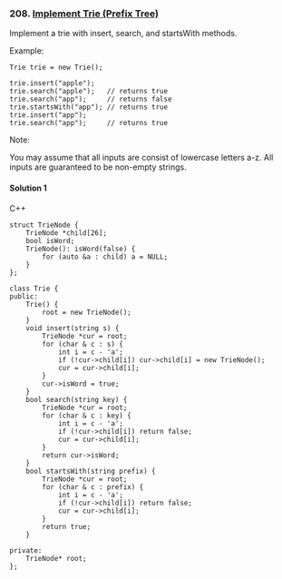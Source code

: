 ### 208\. [Implement Trie (Prefix Tree)](https://leetcode.com/problems/implement-trie-prefix-tree/)

Implement a trie with insert, search, and startsWith methods.

Example:
```
Trie trie = new Trie();

trie.insert("apple");
trie.search("apple");   // returns true
trie.search("app");     // returns false
trie.startsWith("app"); // returns true
trie.insert("app");   
trie.search("app");     // returns true
```

Note:

You may assume that all inputs are consist of lowercase letters a-z.
All inputs are guaranteed to be non-empty strings.

#### Solution 1

C++

```
struct TrieNode {
    TrieNode *child[26];
    bool isWord;
    TrieNode(): isWord(false) {
        for (auto &a : child) a = NULL;
    }
};

class Trie {
public:
    Trie() {
        root = new TrieNode();
    }
    void insert(string s) {
        TrieNode *cur = root;
        for (char & c : s) {
            int i = c - 'a';
            if (!cur->child[i]) cur->child[i] = new TrieNode();
            cur = cur->child[i];
        }
        cur->isWord = true;
    }
    bool search(string key) {
        TrieNode *cur = root;
        for (char & c : key) {
            int i = c - 'a';
            if (!cur->child[i]) return false;
            cur = cur->child[i];
        }
        return cur->isWord;
    }
    bool startsWith(string prefix) {
        TrieNode *cur = root;
        for (char & c : prefix) {
            int i = c - 'a';
            if (!cur->child[i]) return false;
            cur = cur->child[i];
        }
        return true;
    }
    
private:
    TrieNode* root;
};
```
